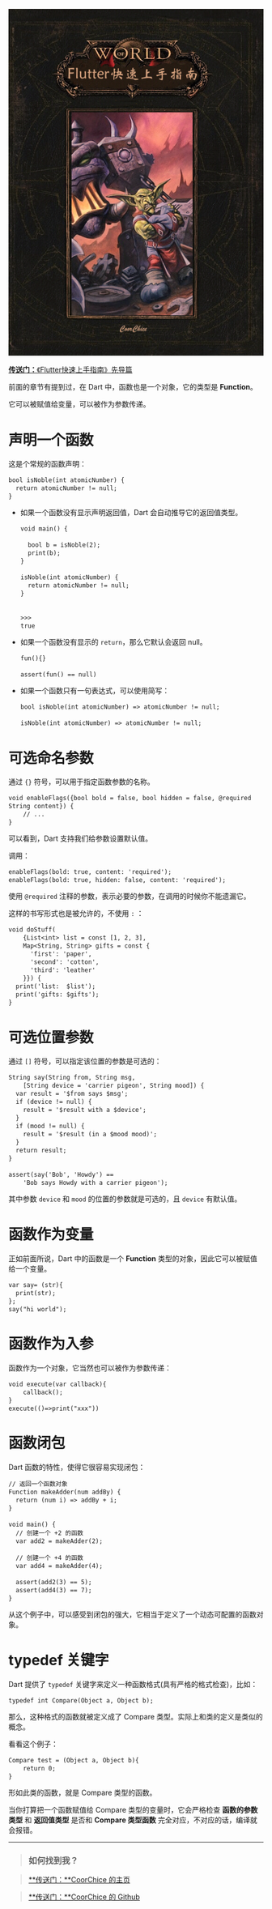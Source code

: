 [![](https://raw.githubusercontent.com/chenBingX/img/master/Flutter/Flutter快速上手指南封面2.JPG)](https://www.jianshu.com/p/868edb4e49ce)

[**传送门：**《Flutter快速上手指南》先导篇](https://www.jianshu.com/p/868edb4e49ce)

前面的章节有提到过，在 Dart 中，函数也是一个对象，它的类型是 **Function**。

它可以被赋值给变量，可以被作为参数传递。

# 声明一个函数

这是个常规的函数声明：

```
bool isNoble(int atomicNumber) {
  return atomicNumber != null;
}
```

- 如果一个函数没有显示声明返回值，Dart 会自动推导它的返回值类型。

    ```
    void main() {

      bool b = isNoble(2);
      print(b);
    }

    isNoble(int atomicNumber) {
      return atomicNumber != null;
    }


    >>>
    true
    ```

- 如果一个函数没有显示的 `return`，那么它默认会返回 null。

    ```
    fun(){}

    assert(fun() == null)
    ```

- 如果一个函数只有一句表达式，可以使用简写：

    ```
    bool isNoble(int atomicNumber) => atomicNumber != null;

    isNoble(int atomicNumber) => atomicNumber != null;
    ```


# 可选命名参数

通过 `{}` 符号，可以用于指定函数参数的名称。

```
void enableFlags({bool bold = false, bool hidden = false, @required String content}) {
    // ...
}
```

可以看到，Dart 支持我们给参数设置默认值。

调用：

```
enableFlags(bold: true, content: 'required');
enableFlags(bold: true, hidden: false, content: 'required');
```

使用 `@required` 注释的参数，表示必要的参数，在调用的时候你不能遗漏它。

这样的书写形式也是被允许的，不使用 `:` ：

```
void doStuff(
    {List<int> list = const [1, 2, 3],
    Map<String, String> gifts = const {
      'first': 'paper',
      'second': 'cotton',
      'third': 'leather'
    }}) {
  print('list:  $list');
  print('gifts: $gifts');
}
```

# 可选位置参数

通过 `[]` 符号，可以指定该位置的参数是可选的：


```
String say(String from, String msg,
    [String device = 'carrier pigeon', String mood]) {
  var result = '$from says $msg';
  if (device != null) {
    result = '$result with a $device';
  }
  if (mood != null) {
    result = '$result (in a $mood mood)';
  }
  return result;
}

assert(say('Bob', 'Howdy') ==
    'Bob says Howdy with a carrier pigeon');
```

其中参数 `device` 和 `mood` 的位置的参数就是可选的，且 `device` 有默认值。


# 函数作为变量

正如前面所说，Dart 中的函数是一个 **Function** 类型的对象，因此它可以被赋值给一个变量。

```
var say= (str){
  print(str);
};
say("hi world");
```

# 函数作为入参

函数作为一个对象，它当然也可以被作为参数传递：

```
void execute(var callback){
    callback();
}
execute(()=>print("xxx"))
```


# 函数闭包

Dart 函数的特性，使得它很容易实现闭包：

```
// 返回一个函数对象
Function makeAdder(num addBy) {
  return (num i) => addBy + i;
}

void main() {
  // 创建一个 +2 的函数
  var add2 = makeAdder(2);

  // 创建一个 +4 的函数
  var add4 = makeAdder(4);

  assert(add2(3) == 5);
  assert(add4(3) == 7);
}
```

从这个例子中，可以感受到闭包的强大，它相当于定义了一个动态可配置的函数对象。  

# typedef 关键字

Dart 提供了 `typedef` 关键字来定义一种函数格式(具有严格的格式检查)，比如：  

```
typedef int Compare(Object a, Object b);
```

那么，这种格式的函数就被定义成了 Compare 类型。实际上和类的定义是类似的概念。  

看看这个例子：  

```
Compare test = (Object a, Object b){
    return 0;
}
```

形如此类的函数，就是 Compare 类型的函数。  

当你打算把一个函数赋值给 Compare 类型的变量时，它会严格检查 **函数的参数类型** 和 **返回值类型** 是否和 **Compare 类型函数** 完全对应，不对应的话，编译就会报错。

---

> ### 如何找到我？

> [**传送门：**CoorChice 的主页](https://juejin.im/user/57fc43b67db2a200595ffd94)

> [**传送门：**CoorChice 的 Github](https://github.com/chenBingX)